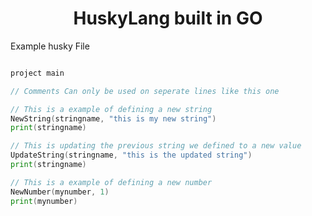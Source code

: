 <div id="header" align="center">
  <h1>HuskyLang built in GO</h1>
<div>

<div id="body" align="left">

Example husky File

```go

project main

// Comments Can only be used on seperate lines like this one

// This is a example of defining a new string
NewString(stringname, "this is my new string")
print(stringname)

// This is updating the previous string we defined to a new value
UpdateString(stringname, "this is the updated string")
print(stringname)

// This is a example of defining a new number
NewNumber(mynumber, 1)
print(mynumber)

```
</div>


